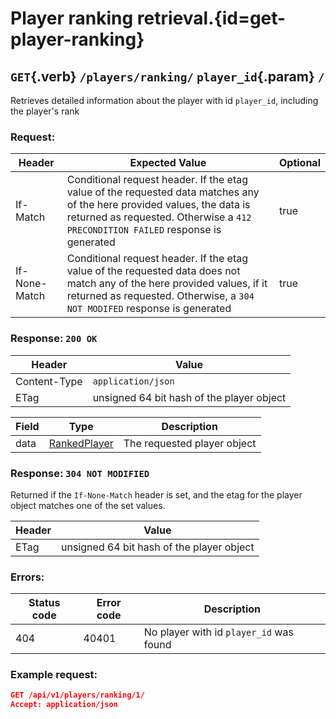 <div class='panel fade js-scroll-anim' data-anim='fade'>

# Player ranking retrieval.{id=get-player-ranking}

## `GET`{.verb} `/players/ranking/` `player_id`{.param} `/`

Retrieves detailed information about the player with id `player_id`, including the player's rank

### Request:

| Header        | Expected Value                                                                                                                                                                                              | Optional |
| ------------- | ----------------------------------------------------------------------------------------------------------------------------------------------------------------------------------------------------------- | -------- |
| If-Match      | Conditional request header. If the etag value of the requested data matches any of the here provided values, the data is returned as requested. Otherwise a `412 PRECONDITION FAILED` response is generated | true     |
| If-None-Match | Conditional request header. If the etag value of the requested data does not match any of the here provided values, if it returned as requested. Otherwise, a `304 NOT MODIFED` response is generated       | true     |

### Response: `200 OK`

| Header       | Value                                     |
| ------------ | ----------------------------------------- |
| Content-Type | `application/json`                        |
| ETag         | unsigned 64 bit hash of the player object |

| Field | Type                    | Description                 |
| ----- | ----------------------- | --------------------------- |
| data  | [RankedPlayer](#player) | The requested player object |

### Response: `304 NOT MODIFIED`

Returned if the `If-None-Match` header is set, and the etag for the player object matches one of the set values.

| Header | Value                                      |
| ------ | ------------------------------------------ |
| ETag   | unsigned 64 bit  hash of the player object |

### Errors:

| Status code | Error code | Description                             |
| ----------- | ---------- | --------------------------------------- |
| 404         | 40401      | No player with id `player_id` was found |

### Example request:

```json
GET /api/v1/players/ranking/1/
Accept: application/json
```

</div>

